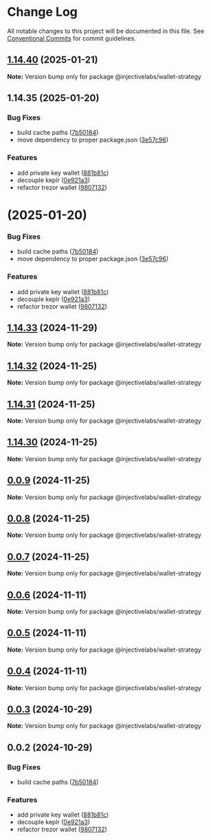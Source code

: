 # Change Log

All notable changes to this project will be documented in this file.
See [Conventional Commits](https://conventionalcommits.org) for commit guidelines.

## [1.14.40](https://github.com/InjectiveLabs/injective-ts/compare/v1.14.35...v1.14.40) (2025-01-21)

**Note:** Version bump only for package @injectivelabs/wallet-strategy





## 1.14.35 (2025-01-20)


### Bug Fixes

* build cache paths ([7b50184](https://github.com/InjectiveLabs/injective-ts/commit/7b5018431d970bfb00d022878fbf7994e4878e72))
* move dependency to proper package.json ([3e57c96](https://github.com/InjectiveLabs/injective-ts/commit/3e57c96e4a3af096d7e3815f4d3e5b183bd5bdf4))


### Features

* add private key wallet ([881b81c](https://github.com/InjectiveLabs/injective-ts/commit/881b81c9d07532def5168b6f761108a7ab3fd3f2))
* decouple keplr ([0e921a3](https://github.com/InjectiveLabs/injective-ts/commit/0e921a32892ef288ffe074e024250406f0fd78ad))
* refactor trezor wallet ([9807132](https://github.com/InjectiveLabs/injective-ts/commit/980713258fb2b667b97183a1d79f2c1b0374c70d))





#  (2025-01-20)


### Bug Fixes

* build cache paths ([7b50184](https://github.com/InjectiveLabs/injective-ts/commit/7b5018431d970bfb00d022878fbf7994e4878e72))
* move dependency to proper package.json ([3e57c96](https://github.com/InjectiveLabs/injective-ts/commit/3e57c96e4a3af096d7e3815f4d3e5b183bd5bdf4))


### Features

* add private key wallet ([881b81c](https://github.com/InjectiveLabs/injective-ts/commit/881b81c9d07532def5168b6f761108a7ab3fd3f2))
* decouple keplr ([0e921a3](https://github.com/InjectiveLabs/injective-ts/commit/0e921a32892ef288ffe074e024250406f0fd78ad))
* refactor trezor wallet ([9807132](https://github.com/InjectiveLabs/injective-ts/commit/980713258fb2b667b97183a1d79f2c1b0374c70d))





## [1.14.33](https://github.com/InjectiveLabs/injective-ts/compare/@injectivelabs/wallet-strategy@1.14.33-beta.4...@injectivelabs/wallet-strategy@1.14.33) (2024-11-29)

**Note:** Version bump only for package @injectivelabs/wallet-strategy





## [1.14.32](https://github.com/InjectiveLabs/injective-ts/compare/@injectivelabs/wallet-strategy@1.14.31...@injectivelabs/wallet-strategy@1.14.32) (2024-11-25)

**Note:** Version bump only for package @injectivelabs/wallet-strategy





## [1.14.31](https://github.com/InjectiveLabs/injective-ts/compare/@injectivelabs/wallet-strategy@1.14.30...@injectivelabs/wallet-strategy@1.14.31) (2024-11-25)

**Note:** Version bump only for package @injectivelabs/wallet-strategy





## [1.14.30](https://github.com/InjectiveLabs/injective-ts/compare/@injectivelabs/wallet-strategy@0.0.9...@injectivelabs/wallet-strategy@1.14.30) (2024-11-25)

**Note:** Version bump only for package @injectivelabs/wallet-strategy





## [0.0.9](https://github.com/InjectiveLabs/injective-ts/compare/@injectivelabs/wallet-strategy@0.0.8...@injectivelabs/wallet-strategy@0.0.9) (2024-11-25)

**Note:** Version bump only for package @injectivelabs/wallet-strategy





## [0.0.8](https://github.com/InjectiveLabs/injective-ts/compare/@injectivelabs/wallet-strategy@0.0.7...@injectivelabs/wallet-strategy@0.0.8) (2024-11-25)

**Note:** Version bump only for package @injectivelabs/wallet-strategy





## [0.0.7](https://github.com/InjectiveLabs/injective-ts/compare/@injectivelabs/wallet-strategy@0.0.7-beta.5...@injectivelabs/wallet-strategy@0.0.7) (2024-11-25)

**Note:** Version bump only for package @injectivelabs/wallet-strategy





## [0.0.6](https://github.com/InjectiveLabs/injective-ts/compare/@injectivelabs/wallet-strategy@0.0.5...@injectivelabs/wallet-strategy@0.0.6) (2024-11-11)

**Note:** Version bump only for package @injectivelabs/wallet-strategy





## [0.0.5](https://github.com/InjectiveLabs/injective-ts/compare/@injectivelabs/wallet-strategy@0.0.4...@injectivelabs/wallet-strategy@0.0.5) (2024-11-11)

**Note:** Version bump only for package @injectivelabs/wallet-strategy





## [0.0.4](https://github.com/InjectiveLabs/injective-ts/compare/@injectivelabs/wallet-strategy@0.0.4-beta.7...@injectivelabs/wallet-strategy@0.0.4) (2024-11-11)

**Note:** Version bump only for package @injectivelabs/wallet-strategy





## [0.0.3](https://github.com/InjectiveLabs/injective-ts/compare/@injectivelabs/wallet-strategy@0.0.3-beta.0...@injectivelabs/wallet-strategy@0.0.3) (2024-10-29)

**Note:** Version bump only for package @injectivelabs/wallet-strategy





## 0.0.2 (2024-10-29)


### Bug Fixes

* build cache paths ([7b50184](https://github.com/InjectiveLabs/injective-ts/commit/7b5018431d970bfb00d022878fbf7994e4878e72))


### Features

* add private key wallet ([881b81c](https://github.com/InjectiveLabs/injective-ts/commit/881b81c9d07532def5168b6f761108a7ab3fd3f2))
* decouple keplr ([0e921a3](https://github.com/InjectiveLabs/injective-ts/commit/0e921a32892ef288ffe074e024250406f0fd78ad))
* refactor trezor wallet ([9807132](https://github.com/InjectiveLabs/injective-ts/commit/980713258fb2b667b97183a1d79f2c1b0374c70d))
